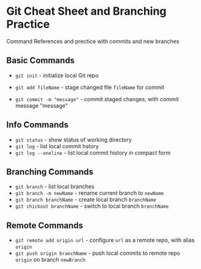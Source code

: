  # Git Cheat Sheet and Branching Practice


Command References and prectice with commits and new branches




 ## Basic Commands
 * `git init` - initialize local Git repo
 * `git add fileName` - stage changed file `fileName`
 for commit



 * `git commit -m "message"` - commit staged changes, with commit message "message"
## Info Commands
 * `git status` - show status of working directory
 * `git log` - list local commit hstory
 * `git log --oneline` - list local commit history in compact form

 ## Branching Commands
 * `git branch` - list local branches
 * `git branch -m newName` - rename current branch to `newName`
 * `git branch branchName` - create local branch `branchName`
 * `git chickout branchName` - switch to local branch `branchName`

 ## Remote Commands
 * `git remote add origin url` - configure `url` as a remote repo, with alias `origin`
 * `git push origin branchName` - push local commits to remote repo ` origin` on branch `newBranch`